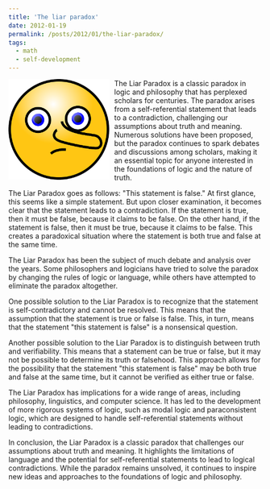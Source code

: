 ```yaml
---
title: 'The liar paradox'
date: 2012-01-19
permalink: /posts/2012/01/the-liar-paradox/
tags:
  - math
  - self-development
---
```


<img width="200" alt="liar" src="/images/posts/the-liar-paradox.png" style="float: left; margin-right: 10px;" /> The Liar Paradox is a classic paradox in logic and philosophy that has perplexed scholars for centuries. The paradox arises from a self-referential statement that leads to a contradiction, challenging our assumptions about truth and meaning. Numerous solutions have been proposed, but the paradox continues to spark debates and discussions among scholars, making it an essential topic for anyone interested in the foundations of logic and the nature of truth.

The Liar Paradox goes as follows: "This statement is false." At first glance, this seems like a simple statement. But upon closer examination, it becomes clear that the statement leads to a contradiction. If the statement is true, then it must be false, because it claims to be false. On the other hand, if the statement is false, then it must be true, because it claims to be false. This creates a paradoxical situation where the statement is both true and false at the same time.

The Liar Paradox has been the subject of much debate and analysis over the years. Some philosophers and logicians have tried to solve the paradox by changing the rules of logic or language, while others have attempted to eliminate the paradox altogether.

One possible solution to the Liar Paradox is to recognize that the statement is self-contradictory and cannot be resolved. This means that the assumption that the statement is true or false is false. This, in turn, means that the statement "this statement is false" is a nonsensical question.

Another possible solution to the Liar Paradox is to distinguish between truth and verifiability. This means that a statement can be true or false, but it may not be possible to determine its truth or falsehood. This approach allows for the possibility that the statement "this statement is false" may be both true and false at the same time, but it cannot be verified as either true or false.

The Liar Paradox has implications for a wide range of areas, including philosophy, linguistics, and computer science. It has led to the development of more rigorous systems of logic, such as modal logic and paraconsistent logic, which are designed to handle self-referential statements without leading to contradictions.

In conclusion, the Liar Paradox is a classic paradox that challenges our assumptions about truth and meaning. It highlights the limitations of language and the potential for self-referential statements to lead to logical contradictions. While the paradox remains unsolved, it continues to inspire new ideas and approaches to the foundations of logic and philosophy.
